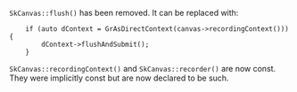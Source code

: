`SkCanvas::flush()` has been removed. It can be replaced with:
```
    if (auto dContext = GrAsDirectContext(canvas->recordingContext())) {
        dContext->flushAndSubmit();
    }
```

`SkCanvas::recordingContext()` and `SkCanvas::recorder()` are now const. They were implicitly const
but are now declared to be such.
